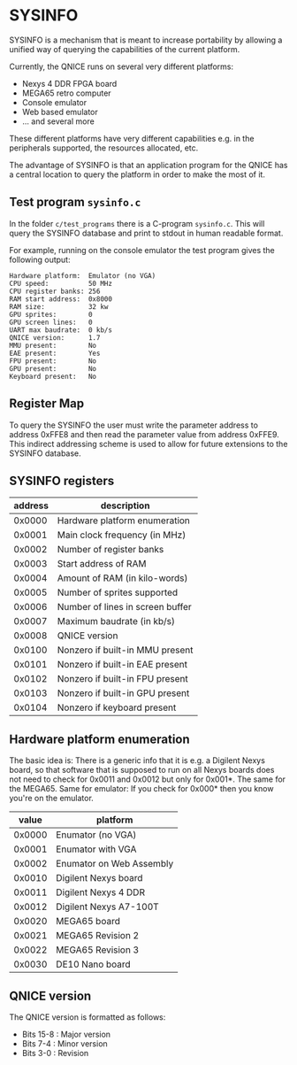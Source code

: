 SYSINFO
=======

SYSINFO is a mechanism that is meant to increase portability by allowing a
unified way of querying the capabilities of the current platform.

Currently, the QNICE runs on several very different platforms:

* Nexys 4 DDR FPGA board
* MEGA65 retro computer
* Console emulator
* Web based emulator
* ... and several more

These different platforms have very different capabilities e.g. in
the peripherals supported, the resources allocated, etc.

The advantage of SYSINFO is that an application program for the QNICE
has a central location to query the platform in order to make the most of it.

Test program `sysinfo.c`
-----------------------

In the folder `c/test_programs` there is a C-program `sysinfo.c`.  This will
query the SYSINFO database and print to stdout in human readable format.

For example, running on the console emulator the test program gives the following output:

```
Hardware platform:  Emulator (no VGA)
CPU speed:          50 MHz
CPU register banks: 256
RAM start address:  0x8000
RAM size:           32 kw
GPU sprites:        0
GPU screen lines:   0
UART max baudrate:  0 kb/s
QNICE version:      1.7
MMU present:        No
EAE present:        Yes
FPU present:        No
GPU present:        No
Keyboard present:   No
```

Register Map
---

To query the SYSINFO the user must write the parameter address to address
0xFFE8 and then read the parameter value from address 0xFFE9.  This indirect
addressing scheme is used to allow for future extensions to the SYSINFO
database.


SYSINFO registers
---

| address | description                      |
| ------- | -------------------------------- |
|  0x0000 | Hardware platform enumeration    |
|  0x0001 | Main clock frequency (in MHz)    |
|  0x0002 | Number of register banks         |
|  0x0003 | Start address of RAM             |
|  0x0004 | Amount of RAM (in kilo-words)    |
|  0x0005 | Number of sprites supported      |
|  0x0006 | Number of lines in screen buffer |
|  0x0007 | Maximum baudrate (in kb/s)       |
|  0x0008 | QNICE version                    |
|  0x0100 | Nonzero if built-in MMU present  |
|  0x0101 | Nonzero if built-in EAE present  |
|  0x0102 | Nonzero if built-in FPU present  |
|  0x0103 | Nonzero if built-in GPU present  |
|  0x0104 | Nonzero if keyboard present      |

Hardware platform enumeration
---

The basic idea is: There is a generic info that it is e.g. a Digilent Nexys board,
so that software that is supposed to run on all Nexys boards does not need to check
for 0x0011 and 0x0012 but only for 0x001\*. The same for the MEGA65. Same for
emulator: If you check for 0x000\* then you know you're on the emulator.

|  value | platform                 |
| ------ | ------------------------ |
| 0x0000 | Enumator (no VGA)        |
| 0x0001 | Enumator with VGA        |
| 0x0002 | Enumator on Web Assembly |
| 0x0010 | Digilent Nexys board     |
| 0x0011 | Digilent Nexys 4 DDR     |
| 0x0012 | Digilent Nexys A7-100T   |
| 0x0020 | MEGA65 board             |
| 0x0021 | MEGA65 Revision 2        |
| 0x0022 | MEGA65 Revision 3        |
| 0x0030 | DE10 Nano board          |

QNICE version
-------------

The QNICE version is formatted as follows:
* Bits 15-8 : Major version
* Bits 7-4  : Minor version
* Bits 3-0  : Revision
